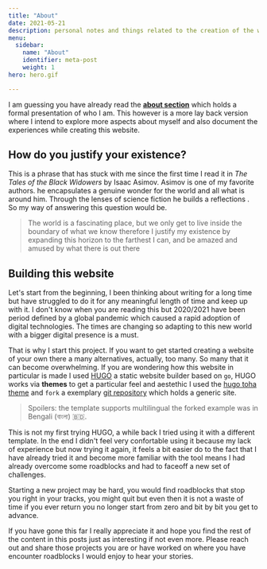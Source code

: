 ```yaml
---
title: "About"
date: 2021-05-21
description: personal notes and things related to the creation of the website
menu:
  sidebar:
    name: "About"
    identifier: meta-post
    weight: 1
hero: hero.gif

---
```



I am guessing you have already read the __[about section](/#about)__  which holds a formal presentation of who I am. This however is a more lay back version where I intend to explore more aspects about myself and also document the experiences while creating this website.


## How do you justify your existence? 
This is a phrase that has stuck with me since the first time I read it in _The Tales of the Black Widowers_ by Isaac Asimov. Asimov is one of my favorite authors. he encapsulates a genuine wonder for the world and all what is around him. Through the lenses of science fiction he builds a reflections . So  my way of answering this question would be.

> The world is a fascinating place, but we only get to live inside the boundary of what we know therefore I justify my existence by expanding this horizon to the farthest I can, and be amazed and amused by what there is out there

## Building this website
Let's start from the beginning, I been thinking about writing for a long time but have struggled to do it for any meaningful length of time and keep up with it. I don't know when you are reading this but 2020/2021 have been period defined by a global pandemic which caused a rapid adoption of digital technologies. The times are changing so adapting to this new world with a bigger digital presence is a must.

That is why I start this project. If you want to get started creating a website of your own there a many alternatives, actually, too many. So many that it can become overwhelming. If you are wondering how this website in particular is made I used [HUGO](https://gohugo.io/) a static website builder based on ```go```, HUGO works via __themes__ to get a particular feel and aestethic I used the [hugo toha theme](https://hugo-toha.github.io) and ```fork``` a exemplary [git repository](https://github.com/hugo-toha/hugo-toha.github.io) which holds a generic site.  

> Spoilers: the template supports multilingual the forked example was in Bengali (বাংলা) 🇧🇩. 

This is not my first trying HUGO,  a while back I tried using it with a different template. In the end I didn't feel very confortable using it because my lack of experience but now trying it again, it feels a bit easier do to the fact that I have already tried it and become more familiar with the tool means I had already overcome some roadblocks and had to faceoff a new set of challenges. 

Starting a new project may be hard, you would find roadblocks that stop you right in your tracks, you might quit but even then it is not a waste of time if you ever return you no longer start from zero and bit by bit you get to advance. 


If you have gone this far I really appreciate it and hope you find the rest of the content in this posts just as interesting if not even more. Please reach out and share those projects you are or have worked on where you have encounter roadblocks I would enjoy to hear your stories.


<p align = "center" >
<a href="mailto:jsduenass@unal.edu.co">
    <i class="fas fa-envelope fa-4x"style = "vertical-align:top; margin:4px"></i>
<a/>

<a href="https://github.com/jsduenass">
    <i class="fab fa-github fa-4x" style = "vertical-align:top; margin:4px"></i>
<a/>

<a href="https://www.linkedin.com/in/jsduenass/">
    <i class="fab fa-linkedin-in fa-4x" style = "vertical-align:top; margin:4px"></i>
<a/>

<a href="https://twitter.com/jsduenass">
    <i class="fab fa-twitter fa-4x"style = "vertical-align:top; margin:4px"></i>
<a/>

<p/>